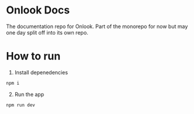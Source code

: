 # Onlook Docs
The documentation repo for Onlook. Part of the monorepo for now but may one day split off into its own repo. 

# How to run

1. Install depenedencies

```bash
npm i
```

2. Run the app

```
npm run dev
```
